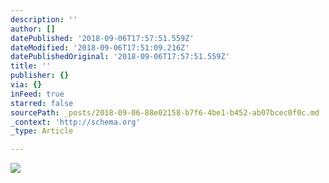 ```yaml
---
description: ''
author: []
datePublished: '2018-09-06T17:57:51.559Z'
dateModified: '2018-09-06T17:51:09.216Z'
datePublishedOriginal: '2018-09-06T17:57:51.559Z'
title: ''
publisher: {}
via: {}
inFeed: true
starred: false
sourcePath: _posts/2018-09-06-88e02158-b7f6-4be1-b452-ab07bcec0f0c.md
_context: 'http://schema.org'
_type: Article

---
```

![](https://the-grid-user-content.s3-us-west-2.amazonaws.com/b5870385-dfe7-4db4-8dfb-99aeaf0a3efa.jpg)
